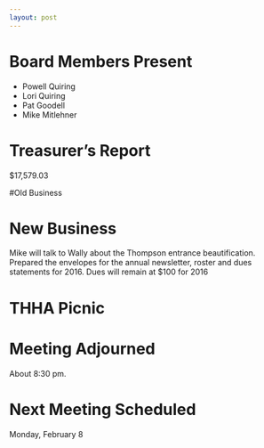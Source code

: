 ```yaml
---
layout: post
---
```

# Board Members Present
* Powell Quiring
* Lori Quiring
* Pat Goodell
* Mike Mitlehner

# Treasurer’s Report
$17,579.03

#Old Business


# New Business
Mike will talk to Wally about the Thompson entrance beautification.
Prepared the envelopes for the annual newsletter, roster and dues statements for 2016.
Dues will remain at $100 for 2016

# THHA Picnic

# Meeting Adjourned
About 8:30 pm.

# Next Meeting Scheduled
Monday, February 8
